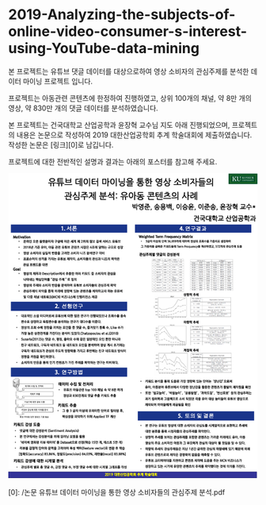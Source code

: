 # 2019-Analyzing-the-subjects-of-online-video-consumer-s-interest-using-YouTube-data-mining

본 프로젝트는 유튜브 댓글 데이터를 대상으로하여 영상 소비자의 관심주제를 분석한 데이터 마이닝 프로젝트 입니다.

프로젝트는 아동관련 콘텐츠에 한정하여 진행하였고, 상위 100개의 채널, 약 8만 개의 영상, 약 830만 개의 댓글 데이터를 분석하였습니다.

본 프로젝트는 건국대학교 산업공학과 윤장혁 교수님 지도 아래 진행되었으며, 프로젝트의 내용은 논문으로 작성하여 2019 대한산업공학회 추계 학술대회에 제출하였습니다. 작성한 논문은 [링크][0]로 남깁니다.

프로젝트에 대한 전반적인 설명과 결과는 아래의 포스터를 참고해 주세요. 

![발표포스터](/포스터.PNG)

[0]: /논문 유튜브 데이터 마이닝을 통한 영상 소비자들의 관심주제 분석.pdf
